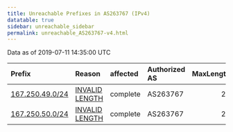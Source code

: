 ```yaml
---
title: Unreachable Prefixes in AS263767 (IPv4)
datatable: true
sidebar: unreachable_sidebar
permalink: unreachable_AS263767-v4.html
---
```


Data as of 2019-07-11 14:35:00 UTC


<div class="datatable-begin"></div>

| Prefix                                                   | Reason                                                                                                     | affected   | Authorized AS   |   MaxLength | Anchor                                         |   unreachable /24s |
|:---------------------------------------------------------|:-----------------------------------------------------------------------------------------------------------|:-----------|:----------------|------------:|:-----------------------------------------------|-------------------:|
| [167.250.49.0/24](https://stat.ripe.net/167.250.49.0/24) | [INVALID LENGTH](https://rpki-validator.ripe.net/announcement-preview?asn=AS263767&prefix=167.250.49.0/24) | complete   | AS263767        |          22 | [LACNIC](unreachable_LACNIC_RPKI_Root-v4.html) |                  1 |
| [167.250.50.0/24](https://stat.ripe.net/167.250.50.0/24) | [INVALID LENGTH](https://rpki-validator.ripe.net/announcement-preview?asn=AS263767&prefix=167.250.50.0/24) | complete   | AS263767        |          22 | [LACNIC](unreachable_LACNIC_RPKI_Root-v4.html) |                  1 |

<div class="datatable-end"></div>